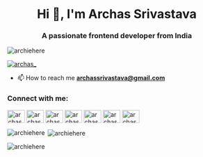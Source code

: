 <h1 align="center">Hi 👋, I'm Archas Srivastava</h1>
<h3 align="center">A passionate frontend developer from India</h3>

<p align="left"> <img src="https://komarev.com/ghpvc/?username=archiehere&label=Profile%20views&color=0e75b6&style=flat" alt="archiehere" /> </p>



<p align="left"> <a href="https://twitter.com/archas_" target="blank"><img src="https://img.shields.io/twitter/follow/archas_?logo=twitter&style=for-the-badge" alt="archas_" /></a> </p>


- 📫 How to reach me **archassrivastava@gmail.com**

<h3 align="left">Connect with me:</h3>
<p align="left">
<a href="https://twitter.com/archas_" target="blank"><img align="center" src="https://raw.githubusercontent.com/rahuldkjain/github-profile-readme-generator/master/src/images/icons/Social/twitter.svg" alt="archas_" height="30" width="40" /></a>
<a href="https://linkedin.com/in/archas-srivastava-468878242" target="blank"><img align="center" src="https://raw.githubusercontent.com/rahuldkjain/github-profile-readme-generator/master/src/images/icons/Social/linked-in-alt.svg" alt="archas-srivastava-468878242" height="30" width="40" /></a>
<a href="https://instagram.com/archas_" target="blank"><img align="center" src="https://raw.githubusercontent.com/rahuldkjain/github-profile-readme-generator/master/src/images/icons/Social/instagram.svg" alt="archas_" height="30" width="40" /></a>
<a href="https://www.codechef.com/users/archas" target="blank"><img align="center" src="https://cdn.jsdelivr.net/npm/simple-icons@3.1.0/icons/codechef.svg" alt="archas" height="30" width="40" /></a>
<a href="https://www.hackerrank.com/archas" target="blank"><img align="center" src="https://raw.githubusercontent.com/rahuldkjain/github-profile-readme-generator/master/src/images/icons/Social/hackerrank.svg" alt="archas" height="30" width="40" /></a>
<a href="https://codeforces.com/profile/archas" target="blank"><img align="center" src="https://raw.githubusercontent.com/rahuldkjain/github-profile-readme-generator/master/src/images/icons/Social/codeforces.svg" alt="archas" height="30" width="40" /></a>
<a href="https://www.leetcode.com/archas_" target="blank"><img align="center" src="https://raw.githubusercontent.com/rahuldkjain/github-profile-readme-generator/master/src/images/icons/Social/leet-code.svg" alt="archas_" height="30" width="40" /></a>
</p>



<p><img align="left" src="https://github-readme-stats.vercel.app/api/top-langs?username=archiehere&show_icons=true&locale=en&layout=compact" alt="archiehere" /></p>

<p>&nbsp;<img align="center" src="https://github-readme-stats.vercel.app/api?username=archiehere&show_icons=true&locale=en" alt="archiehere" /></p>

<p><img align="center" src="https://github-readme-streak-stats.herokuapp.com/?user=archiehere&" alt="archiehere" /></p>
